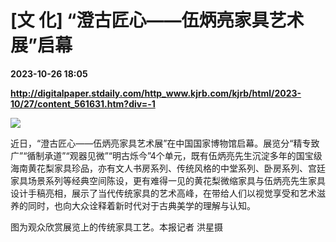 # [文 化] “澄古匠心——伍炳亮家具艺术展”启幕

**2023-10-26 18:05**

**http://digitalpaper.stdaily.com/http_www.kjrb.com/kjrb/html/2023-10/27/content_561631.htm?div=-1**

![](http://digitalpaper.stdaily.com/http_www.kjrb.com/kjrb/images/2023-10/27/08/3470315_wangjj_1698307292740_b.jpg)

 近日，“澄古匠心——伍炳亮家具艺术展”在中国国家博物馆启幕。展览分“精专致广”“循制承道”“观器见微”“明古烁今”4个单元，既有伍炳亮先生沉淀多年的国宝级海南黄花梨家具珍品，亦有文人书房系列、传统风格的中堂系列、卧房系列、宫廷家具场景系列等经典空间陈设，更有难得一见的黄花梨微缩家具与伍炳亮先生家具设计手稿亮相，展示了当代传统家具的艺术高峰，在带给人们以视觉享受和艺术滋养的同时，也向大众诠释着新时代对于古典美学的理解与认知。

 图为观众欣赏展览上的传统家具工艺。本报记者 洪星摄